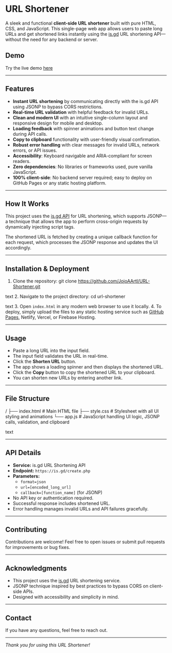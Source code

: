 # URL Shortener

A sleek and functional **client-side URL shortener** built with pure HTML, CSS, and JavaScript. This single-page web app allows users to paste long URLs and get shortened links instantly using the [is.gd](https://is.gd) URL shortening API—without the need for any backend or server.  

## Demo

Try the live demo [here](https://jojoaarti.github.io/URL-Shortener/)

---

## Features

- **Instant URL shortening** by communicating directly with the is.gd API using JSONP to bypass CORS restrictions.
- **Real-time URL validation** with helpful feedback for invalid URLs.
- **Clean and modern UI** with an intuitive single-column layout and responsive design for mobile and desktop.
- **Loading feedback** with spinner animations and button text change during API calls.
- **Copy to clipboard** functionality with user-friendly visual confirmation.
- **Robust error handling** with clear messages for invalid URLs, network errors, or API issues.
- **Accessibility**: Keyboard navigable and ARIA-compliant for screen readers.
- **Zero dependencies**: No libraries or frameworks used, pure vanilla JavaScript.
- **100% client-side**: No backend server required; easy to deploy on GitHub Pages or any static hosting platform.

---

## How It Works

This project uses the [is.gd API](https://is.gd/developers.php) for URL shortening, which supports JSONP—a technique that allows the app to perform cross-origin requests by dynamically injecting script tags.

The shortened URL is fetched by creating a unique callback function for each request, which processes the JSONP response and updates the UI accordingly.

---

## Installation & Deployment

1. Clone the repository:
git clone https://github.com/JojoAArtI/URL-Shortener.git

text
2. Navigate to the project directory:
cd url-shortener

text
3. Open `index.html` in any modern web browser to use it locally.
4. To deploy, simply upload the files to any static hosting service such as [GitHub Pages](https://pages.github.com/), Netlify, Vercel, or Firebase Hosting.

---

## Usage

- Paste a long URL into the input field.
- The input field validates the URL in real-time.
- Click the **Shorten URL** button.
- The app shows a loading spinner and then displays the shortened URL.
- Click the **Copy** button to copy the shortened URL to your clipboard.
- You can shorten new URLs by entering another link.

---

## File Structure

/
├── index.html # Main HTML file
├── style.css # Stylesheet with all UI styling and animations
└── app.js # JavaScript handling UI logic, JSONP calls, validation, and clipboard

text

---

## API Details

- **Service:** is.gd URL Shortening API
- **Endpoint:** `https://is.gd/create.php`
- **Parameters:**
  - `format=json`
  - `url=[encoded_long_url]`
  - `callback=[function_name]` (for JSONP)
- No API key or authentication required.
- Successful response includes shortened URL.
- Error handling manages invalid URLs and API failures gracefully.

---

## Contributing

Contributions are welcome! Feel free to open issues or submit pull requests for improvements or bug fixes.

---


## Acknowledgments

- This project uses the [is.gd](https://is.gd) URL shortening service.
- JSONP technique inspired by best practices to bypass CORS on client-side APIs.
- Designed with accessibility and simplicity in mind.

---

## Contact

If you have any questions, feel free to reach out.

---

*Thank you for using this URL Shortener!*
